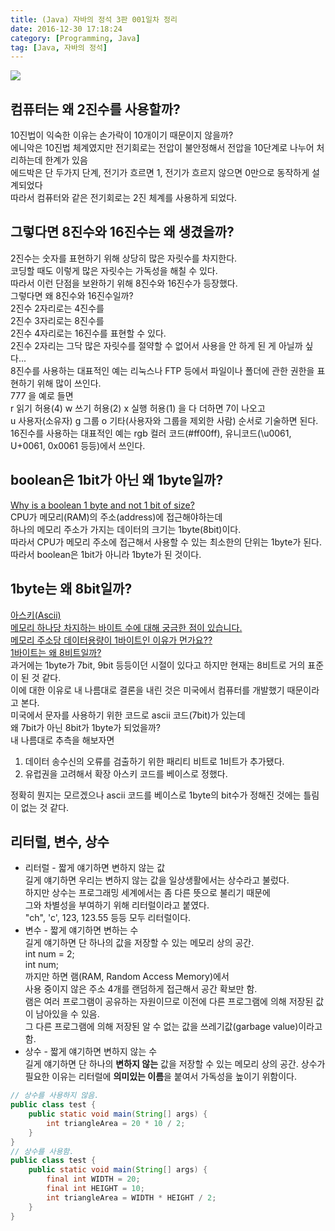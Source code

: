 ```yaml
---
title: (Java) 자바의 정석 3판 001일차 정리
date: 2016-12-30 17:18:24
category: [Programming, Java]
tag: [Java, 자바의 정석]
---
```

![](thumb.png)

## 컴퓨터는 왜 2진수를 사용할까?
10진법이 익숙한 이유는 손가락이 10개이기 때문이지 않을까?  
에니악은 10진법 체계였지만 전기회로는 전압이 불안정해서 전압을 10단계로 나누어 처리하는데 한계가 있음  
에드박은 단 두가지 단계, 전기가 흐르면 1, 전기가 흐르지 않으면 0만으로 동작하게 설계되었다  
따라서 컴퓨터와 같은 전기회로는 2진 체계를 사용하게 되었다.  

## 그렇다면 8진수와 16진수는 왜 생겼을까?
2진수는 숫자를 표현하기 위해 상당히 많은 자릿수를 차지한다.  
코딩할 때도 이렇게 많은 자릿수는 가독성을 해칠 수 있다.  
따라서 이런 단점을 보완하기 위해 8진수와 16진수가 등장했다.  
그렇다면 왜 8진수와 16진수일까?  
2진수 2자리로는 4진수를  
2진수 3자리로는 8진수를  
2진수 4자리로는 16진수를 표현할 수 있다.  
2진수 2자리는 그닥 많은 자릿수를 절약할 수 없어서 사용을 안 하게 된 게 아닐까 싶다...  
8진수를 사용하는 대표적인 예는 리눅스나 FTP 등에서 파일이나 폴더에 관한 권한을 표현하기 위해 많이 쓰인다.  
777 을 예로 들면  
r 읽기 허용(4) w 쓰기 허용(2) x 실행 허용(1) 을 다 더하면 7이 나오고  
u 사용자(소유자) g 그룹 o 기타(사용자와 그룹을 제외한 사람) 순서로 기술하면 된다.  
16진수를 사용하는 대표적인 예는 rgb 컬러 코드(#ff00ff), 유니코드(\u0061, U+0061, 0x0061 등등)에서 쓰인다.

## boolean은 1bit가 아닌 왜 1byte일까?
[Why is a boolean 1 byte and not 1 bit of size?](http://stackoverflow.com/questions/4626815/why-is-a-boolean-1-byte-and-not-1-bit-of-size)    
CPU가 메모리(RAM)의 주소(address)에 접근해야하는데  
하나의 메모리 주소가 가지는 데이터의 크기는 1byte(8bit)이다.  
따라서 CPU가 메모리 주소에 접근해서 사용할 수 있는 최소한의 단위는 1byte가 된다.  
따라서 boolean은 1bit가 아니라 1byte가 된 것이다.

## 1byte는 왜 8bit일까?
[아스키(Ascii)](http://air802.tistory.com/72)  
[메모리 하나당 차지하는 바이트 수에 대해 궁금한 점이 있습니다.](https://kldp.org/node/153459)  
[메모리 주소당 데이터용량이 1바이트인 이유가 먼가요??](https://kldp.org/node/149091)  
[1바이트는 왜 8비트일까?](http://zepeh.tistory.com/313)  
과거에는 1byte가 7bit, 9bit 등등이던 시절이 있다고 하지만 현재는 8비트로 거의 표준이 된 것 같다.  
이에 대한 이유로 내 나름대로 결론을 내린 것은 미국에서 컴퓨터를 개발했기 때문이라고 본다.  
미국에서 문자를 사용하기 위한 코드로 ascii 코드(7bit)가 있는데  
왜 7bit가 아닌 8bit가 1byte가 되었을까?  
내 나름대로 추측을 해보자면  
1. 데이터 송수신의 오류를 검출하기 위한 패리티 비트로 1비트가 추가됐다.  
2. 유럽권을 고려해서 확장 아스키 코드를 베이스로 정했다.

정확히 뭔지는 모르겠으나 ascii 코드를 베이스로 1byte의 bit수가 정해진 것에는 틀림이 없는 것 같다.

## 리터럴, 변수, 상수
* 리터럴 - 짧게 얘기하면 변하지 않는 값  
길게 얘기하면 우리는 변하지 않는 값을 일상생활에서는 상수라고 불렀다.  
하지만 상수는 프로그래밍 세계에서는 좀 다른 뜻으로 불리기 때문에  
그와 차별성을 부여하기 위해 리터럴이라고 붙였다.  
"ch", 'c', 123, 123.55 등등 모두 리터럴이다.  
* 변수 - 짧게 얘기하면 변하는 수  
길게 얘기하면 단 하나의 값을 저장할 수 있는 메모리 상의 공간.  
int num = 2;  
int num;  
까지만 하면 램(RAM, Random Access Memory)에서  
사용 중이지 않은 주소 4개를 랜덤하게 접근해서 공간 확보만 함.  
램은 여러 프로그램이 공유하는 자원이므로 이전에 다른 프로그램에 의해 저장된 값이 남아있을 수 있음.  
그 다른 프로그램에 의해 저장된 알 수 없는 값을 쓰레기값(garbage value)이라고 함.  
* 상수 - 짧게 얘기하면 변하지 않는 수  
길게 얘기하면 단 하나의 **변하지 않는** 값을 저장할 수 있는 메모리 상의 공간.
상수가 필요한 이유는 리터럴에 **의미있는 이름**을 붙여서 가독성을 높이기 위함이다.  
```java
// 상수를 사용하지 않음.
public class test {
    public static void main(String[] args) {
        int triangleArea = 20 * 10 / 2;
    }
}
// 상수를 사용함.
public class test {
    public static void main(String[] args) {
        final int WIDTH = 20;
        final int HEIGHT = 10;
        int triangleArea = WIDTH * HEIGHT / 2;
    }
}
```

